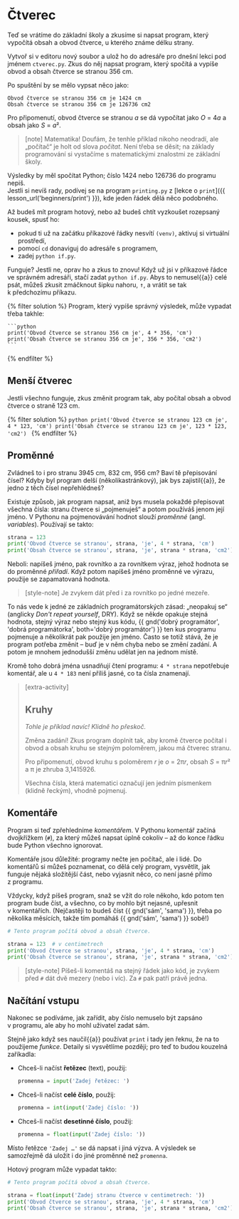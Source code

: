 # Čtverec

Teď se vrátíme do základní školy a zkusíme si napsat program,
který vypočítá obsah a obvod čtverce, u kterého známe délku strany.

Vytvoř si v editoru nový soubor a ulož ho do adresáře pro dnešní lekci
pod jménem `ctverec.py`.
Zkus do něj napsat program, který spočítá a vypíše obvod a obsah čtverce
se stranou 356 cm.

Po spuštění by se mělo vypsat něco jako:

```
Obvod čtverce se stranou 356 cm je 1424 cm
Obsah čtverce se stranou 356 cm je 126736 cm2
```

Pro připomenutí, obvod čtverce se stranou <var>a</var>
se dá vypočítat jako <var>O</var> = 4<var>a</var>
a obsah jako <var>S</var> = <var>a</var>².

> [note] Matematika!
> Doufám, že tenhle příklad nikoho neodradí,
> ale „počítač“ je holt od slova *počítat*.
> Není třeba se děsit;
> na základy programování si vystačíme s matematickými
> znalostmi ze základní školy.

Výsledky by měl spočítat Python; číslo 1424 nebo 126736 do programu nepiš.<br>
Jestli si nevíš rady, podívej se na program <code>printing.py</code>
z [lekce o `print`]({{ lesson_url('beginners/print') }}), kde jeden řádek dělá něco podobného.

Až budeš mít program hotový, nebo až budeš chtít vyzkoušet rozepsaný kousek,
spusť ho:
* pokud ti už na začátku příkazové řádky nesvítí `(venv)`,
  aktivuj si virtuální prostředí,
* pomocí `cd` donaviguj do adresáře s programem,
* zadej `python if.py`.

Funguje? Jestli ne, oprav ho a zkus to znovu!
Když už jsi v příkazové řádce ve správném adresáři, stačí zadat `python if.py`.
Abys to nemusel{{a}} celé psát, můžeš zkusit zmáčknout šipku nahoru,
<kbd>↑</kbd>, a vrátit se tak k předchozímu příkazu.

{% filter solution %}
    Program, který vypíše správný výsledek, může vypadat třeba takhle:

    ```python
    print('Obvod čtverce se stranou 356 cm je', 4 * 356, 'cm')
    print('Obsah čtverce se stranou 356 cm je', 356 * 356, 'cm2')
    ```
{% endfilter %}


## Menší čtverec

Jestli všechno funguje, zkus změnit program tak,
aby počítal obsah a obvod čtverce o straně 123 cm.

{% filter solution %}
    ```python
    print('Obvod čtverce se stranou 123 cm je', 4 * 123, 'cm')
    print('Obsah čtverce se stranou 123 cm je', 123 * 123, 'cm2')
    ```
{% endfilter %}


## Proměnné

Zvládneš to i pro stranu 3945 cm, 832 cm, 956 cm?
Baví tě přepisování čísel?
Kdyby byl program delší (několikastránkový),
jak bys zajistil{{a}}, že jedno z těch čísel nepřehlédneš?

Existuje způsob, jak program napsat,
aniž bys musela pokaždé přepisovat všechna čísla:
stranu čtverce si „pojmenuješ“ a potom používáš jenom její jméno.
V Pythonu na pojmenovávání hodnot slouží *proměnné* (angl. *variables*).
Používají se takto:

```python
strana = 123
print('Obvod čtverce se stranou', strana, 'je', 4 * strana, 'cm')
print('Obsah čtverce se stranou', strana, 'je', strana * strana, 'cm2')
```

Neboli: napíšeš jméno, pak rovnítko a za rovnítkem výraz,
jehož hodnota se do proměnné *přiřadí*.
Když potom napíšeš jméno proměnné ve výrazu,
použije se zapamatovaná hodnota.

> [style-note]
> Je zvykem dát před i za rovnítko po jedné mezeře.

To nás vede k jedné ze základních programátorských
zásad: „neopakuj se“ (anglicky *Don't repeat yourself*, <abbr class="initialism">DRY</abbr>).
Když se někde opakuje stejná hodnota, stejný výraz
nebo stejný kus kódu,
{{ gnd('dobrý programátor', 'dobrá programátorka', both='dobrý programátor') }}
ten kus programu pojmenuje
a několikrát pak použije jen jméno.
Často se totiž stává, že je program potřeba změnit –
buď je v něm chyba nebo se změní zadání.
A potom je mnohem jednodušší změnu udělat jen na jednom místě.

Kromě toho dobrá jména usnadňují čtení programu:
`4 * strana` nepotřebuje komentář, ale
u `4 * 183` není příliš jasné, co ta čísla znamenají.


> [extra-activity]
>
> ## Kruhy
>
> *Tohle je příklad navíc! Klidně ho přeskoč.*
>
> Změna zadání!
> Zkus program doplnit tak, aby kromě čtverce počítal
> i obvod a obsah kruhu se stejným poloměrem,
> jakou má čtverec stranu.
>
> Pro připomenutí, obvod kruhu s poloměrem <var>r</var>
> je <var>o</var> = 2π<var>r</var>, obsah <var>S</var> = π<var>r</var>²
> a π je zhruba 3,1415926.
>
> Všechna čísla, která matematici označují jen jedním
> písmenkem (klidně řeckým), vhodně pojmenuj.


## Komentáře

Program si teď zpřehledníme *komentářem*.
V Pythonu komentář začíná dvojkřížkem (`#`),
za který můžeš napsat úplně cokoliv – až do konce
řádku bude Python všechno ignorovat.

Komentáře jsou důležité: programy nečte jen počítač, ale i lidé.
Do komentářů si můžeš poznamenat, co dělá celý program,
vysvětlit, jak funguje nějaká složitější část,
nebo vyjasnit něco, co není jasné přímo z programu.

Vždycky, když píšeš program, snaž se vžít do role někoho,
kdo potom ten program bude číst,
a všechno, co by mohlo být nejasné, upřesnit v komentářích.
(Nejčastěji to budeš číst {{ gnd('sám', 'sama') }}, třeba po několika měsících,
takže tím pomáháš {{ gnd('sám', 'sama') }} sobě!)

```python
# Tento program počítá obvod a obsah čtverce.

strana = 123  # v centimetrech
print('Obvod čtverce se stranou', strana, 'je', 4 * strana, 'cm')
print('Obsah čtverce se stranou', strana, 'je', strana * strana, 'cm2')
```

> [style-note]
> Píšeš-li komentáš na stejný řádek jako kód, je zvykem před `#` dát dvě
> mezery (nebo i víc).
> Za `#` pak patří právě jedna.

## Načítání vstupu

Nakonec se podíváme, jak zařídit, aby číslo nemuselo být
zapsáno v programu, ale aby ho mohl uživatel zadat sám.

Stejně jako když ses naučil{{a}} používat `print`
i tady jen řeknu, že na to použijeme *funkce*.
Detaily si vysvětlíme později;
pro teď to budou kouzelná zaříkadla:

* Chceš-li načíst **řetězec** (text), použij:

  ```python
  promenna = input('Zadej řetězec: ')
  ```

* Chceš-li načíst **celé číslo**, použij:

  ```python
  promenna = int(input('Zadej číslo: '))
  ```

* Chceš-li načíst **desetinné číslo**, použij:

  ```python
  promenna = float(input('Zadej číslo: '))
  ```

Místo řetězce `'Zadej …'` se dá napsat i jiná výzva. 
A výsledek se samozřejmě dá uložit i do jiné proměnné než `promenna`.

Hotový program může vypadat takto:

```python
# Tento program počítá obvod a obsah čtverce.

strana = float(input('Zadej stranu čtverce v centimetrech: '))
print('Obvod čtverce se stranou', strana, 'je', 4 * strana, 'cm')
print('Obsah čtverce se stranou', strana, 'je', strana * strana, 'cm2')
```
